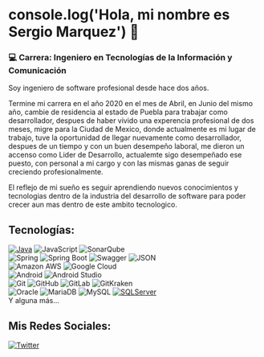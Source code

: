 # console.log('Hola, mi nombre es Sergio Marquez') 👋
### :computer: Carrera: Ingeniero en Tecnologías de la Información y Comunicación

Soy ingeniero de software profesional desde hace dos años.

Termine mi carrera en el año 2020 en el mes de Abril, en Junio del mismo año, cambie de residencia al estado de Puebla para trabajar como desarrollador, despues de haber vivido una experencia profesional de dos meses, migre para la Ciudad de Mexico, donde actualmente es mi lugar de trabajo, tuve la oportunidad de llegar nuevamente como desarrollador, despues de un tiempo y con un buen desempeño laboral, me dieron un accenso como Lider de Desarrollo, actualemte sigo desempeñado ese puesto, con personal a mi cargo y con las mismas ganas de seguir creciendo profesionalmente.

El reflejo de mi sueño es seguir aprendiendo nuevos conocimientos y tecnologias dentro de la industria del desarrollo de software para poder crecer aun mas dentro de este ambito tecnologico.

## Tecnologías:

[![Java](https://img.shields.io/badge/Java-red?style=for-the-badge&logo=java&logoColor=white&labelColor=101010)]()
![JavaScript](https://img.shields.io/static/v1?style=for-the-badge&message=JavaScript&color=222222&logo=JavaScript&logoColor=F7DF1E&label=)
![SonarQube](https://img.shields.io/static/v1?style=for-the-badge&message=SonarQube&color=4E9BCD&logo=SonarQube&logoColor=FFFFFF&label=)</br>
![Spring](https://img.shields.io/static/v1?style=for-the-badge&message=Spring&color=6DB33F&logo=Spring&logoColor=FFFFFF&label=)
![Spring Boot](https://img.shields.io/static/v1?style=for-the-badge&message=Spring+Boot&color=6DB33F&logo=Spring+Boot&logoColor=FFFFFF&label=)
![Swagger](https://img.shields.io/static/v1?style=for-the-badge&message=Swagger&color=222222&logo=Swagger&logoColor=85EA2D&label=)
![JSON](https://img.shields.io/static/v1?style=for-the-badge&message=JSON&color=000000&logo=JSON&logoColor=FFFFFF&label=)</br>
![Amazon AWS](https://img.shields.io/static/v1?style=for-the-badge&message=Amazon+AWS&color=232F3E&logo=Amazon+AWS&logoColor=FFFFFF&label=)
![Google Cloud](https://img.shields.io/static/v1?style=for-the-badge&message=Google+Cloud&color=4285F4&logo=Google+Cloud&logoColor=FFFFFF&label=)</br>
![Android](https://img.shields.io/static/v1?style=for-the-badge&message=Android&color=222222&logo=Android&logoColor=3DDC84&label=)
![Android Studio](https://img.shields.io/static/v1?style=for-the-badge&message=Android+Studio&color=222222&logo=Android+Studio&logoColor=3DDC84&label=)</br>
![Git](https://img.shields.io/static/v1?style=for-the-badge&message=Git&color=F05032&logo=Git&logoColor=FFFFFF&label=)
![GitHub](https://img.shields.io/static/v1?style=for-the-badge&message=GitHub&color=181717&logo=GitHub&logoColor=FFFFFF&label=)
![GitLab](https://img.shields.io/static/v1?style=for-the-badge&message=GitLab&color=FC6D26&logo=GitLab&logoColor=FFFFFF&label=)
![GitKraken](https://img.shields.io/static/v1?style=for-the-badge&message=GitKraken&color=179287&logo=GitKraken&logoColor=FFFFFF&label=)</br>
![Oracle](https://img.shields.io/static/v1?style=for-the-badge&message=Oracle&color=F80000&logo=Oracle&logoColor=FFFFFF&label=)
![MariaDB](https://img.shields.io/static/v1?style=for-the-badge&message=MariaDB&color=003545&logo=MariaDB&logoColor=FFFFFF&label=)
![MySQL](https://img.shields.io/static/v1?style=for-the-badge&message=MySQL&color=4479A1&logo=MySQL&logoColor=FFFFFF&label=)
[![SQLServer](https://img.shields.io/badge/Sql_Server-232F3E?style=for-the-badge&logo=Sql_Server&logoColor=white&labelColor=101010)]()
</br>
Y alguna más...

## Mis Redes Sociales:
[![Twitter](https://img.shields.io/badge/Twitter-@IngSergioMm-1DA1F2?style=for-the-badge&logo=twitter&logoColor=white&labelColor=101010)](https://twitter.com/IngSergioMm)

<!--
**SergioMarquezz/SergioMarquezz** is a ✨ _special_ ✨ repository because its `README.md` (this file) appears on your GitHub profile.

Here are some ideas to get you started:

- 🔭 I’m currently working on ...
- 🌱 I’m currently learning ...
- 👯 I’m looking to collaborate on ...
- 🤔 I’m looking for help with ...
- 💬 Ask me about ...
- 📫 How to reach me: ...
- 😄 Pronouns: ...
- ⚡ Fun fact: ...
-->
